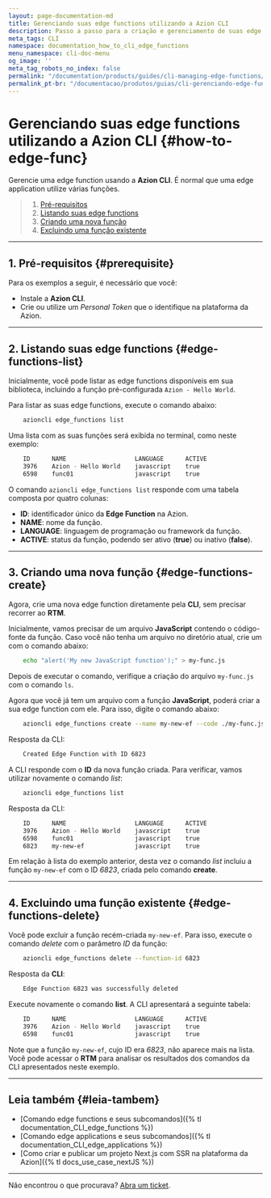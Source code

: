 ```yaml
---
layout: page-documentation-md
title: Gerenciando suas edge functions utilizando a Azion CLI
description: Passo a passo para a criação e gerenciamento de suas edge functions.
meta_tags: CLI
namespace: documentation_how_to_cli_edge_functions
menu_namespace: cli-doc-menu
og_image: ''
meta_tag_robots_no_index: false
permalink: "/documentation/products/guides/cli-managing-edge-functions/"
permalink_pt-br: "/documentacao/produtos/guias/cli-gerenciando-edge-functions/"
---
```


# Gerenciando suas edge functions utilizando a Azion CLI {#how-to-edge-func}

Gerencie uma edge function usando a **Azion CLI**. É normal que uma edge application utilize várias funções.

> 1. [Pré-requisitos](#prerequisite)
> 2. [Listando suas edge functions](#edge-functions-list)
> 3. [Criando uma nova função](#edge-functions-create)
> 4. [Excluindo uma função existente](#edge-functions-delete)

---

## 1. Pré-requisitos {#prerequisite}

Para os exemplos a seguir, é necessário que você:

- Instale a **Azion CLI**.
- Crie ou utilize um *Personal Token* que o identifique na plataforma da Azion.

---

## 2. Listando suas edge functions {#edge-functions-list}

Inicialmente, você pode listar as edge functions disponíveis em sua biblioteca, incluindo a função pré-configurada `Azion - Hello World`.

Para listar as suas edge functions, execute o comando abaixo:

```bash
    azioncli edge_functions list
```

Uma lista com as suas funções será exibida no terminal, como neste exemplo:

```bash
    ID      NAME                   LANGUAGE      ACTIVE
    3976    Azion - Hello World    javascript    true
    6598    func01                 javascript    true
```

O comando `azioncli edge_functions list` responde com uma tabela composta por quatro colunas:

- **ID**: identificador único da **Edge Function** na Azion.
- **NAME**: nome da função.
- **LANGUAGE**: linguagem de programação ou framework da função.
- **ACTIVE**: status da função, podendo ser ativo (**true**) ou inativo (**false**).

---

## 3. Criando uma nova função {#edge-functions-create}

Agora, crie uma nova edge function diretamente pela **CLI**, sem precisar recorrer ao **RTM**.

Inicialmente, vamos precisar de um arquivo **JavaScript** contendo o código-fonte da função. Caso você não tenha um arquivo no diretório atual, crie um com o comando abaixo:

```bash
    echo "alert('My new JavaScript function');" > my-func.js
```

Depois de executar o comando, verifique a criação do arquivo `my-func.js` com o comando `ls`.

Agora que você já tem um arquivo com a função **JavaScript**, poderá criar a sua edge function com ele. Para isso, digite o comando abaixo:

```bash
    azioncli edge_functions create --name my-new-ef --code ./my-func.js --active true
```

Resposta da CLI:

```bash
    Created Edge Function with ID 6823
```

A CLI responde com o **ID** da nova função criada. Para verificar, vamos utilizar novamente o comando *list*:

```bash
    azioncli edge_functions list
```

Resposta da CLI:

```bash
    ID      NAME                   LANGUAGE      ACTIVE
    3976    Azion - Hello World    javascript    true
    6598    func01                 javascript    true
    6823    my-new-ef              javascript    true
```

Em relação à lista do exemplo anterior, desta vez o comando *list* incluiu a função `my-new-ef` com o ID *6823*, criada pelo comando **create**.

---

## 4. Excluindo uma função existente {#edge-functions-delete}

Você pode excluir a função recém-criada `my-new-ef`. Para isso, execute o comando *delete* com o parâmetro *ID* da função:

```bash
    azioncli edge_functions delete --function-id 6823
```

Resposta da **CLI**:

```bash
    Edge Function 6823 was successfully deleted
```

Execute novamente o comando **list**. A CLI apresentará a seguinte tabela:

```bash
    ID      NAME                   LANGUAGE      ACTIVE
    3976    Azion - Hello World    javascript    true
    6598    func01                 javascript    true
```

Note que a função `my-new-ef`, cujo ID era *6823*, não aparece mais na lista. Você pode acessar o **RTM** para analisar os resultados dos comandos da CLI apresentados neste exemplo.

---

## Leia também {#leia-tambem}

- [Comando edge functions e seus subcomandos]({% tl documentation_CLI_edge_functions %})
- [Comando edge applications e seus subcomandos]({% tl documentation_CLI_edge_applications %})
- [Como criar e publicar um projeto Next.js com SSR na plataforma da Azion]({% tl docs_use_case_nextJS %})

---

Não encontrou o que procurava? [Abra um ticket](https://tickets.azion.com/pt-BR/support/login/).
